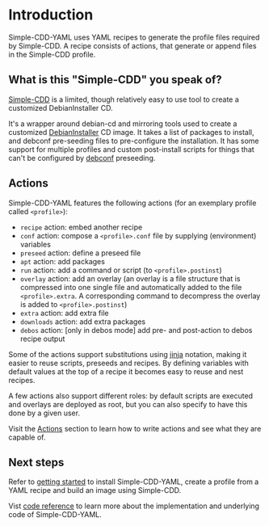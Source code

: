 # Introduction

Simple-CDD-YAML uses YAML recipes to generate the profile files required by
Simple-CDD. A recipe consists of actions, that generate or append files in the
Simple-CDD profile.

## What is this "Simple-CDD" you speak of?

[Simple-CDD](https://wiki.debian.org/Simple-CDD) is a limited, though relatively
easy to use tool to create a customized DebianInstaller CD.

It's a wrapper around debian-cd and mirroring tools used to create a customized
[DebianInstaller](https://wiki.debian.org/DebianInstaller) CD image. It takes a
list of packages to install, and debconf pre-seeding files to pre-configure the
installation. It has some support for multiple profiles and custom post-install
scripts for things that can't be configured by
[debconf](https://packages.debian.org/debconf) preseeding. 

## Actions

Simple-CDD-YAML features the following actions (for an
exemplary profile called `<profile>`):

- `recipe` action: embed another recipe
- `conf` action: compose a `<profile>.conf` file by supplying (environment)
  variables
- `preseed` action: define a preseed file
- `apt` action: add packages
- `run` action: add a command or script (to `<profile>.postinst`)
- `overlay` action: add an overlay (an overlay is a file structure that is
  compressed into one single file and automatically added to the file
  `<profile>.extra`. A corresponding command to decompress the overlay is added
  to `<profile>.postinst`)
- `extra` action: add extra file
- `downloads` action: add extra packages
- `debos` action: [only in debos mode] add pre- and post-action to debos recipe
  output

Some of the actions support substitutions using
[jinja](https://palletsprojects.com/p/jinja/) notation, making it easier to
reuse scripts, preseeds and recipes. By defining variables with default values
at the top of a recipe it becomes easy to reuse and nest recipes.

A few actions also support different roles: by default scripts are executed and
overlays are deployed as root, but you can also specify to have this done by a
given user.

Visit the [Actions](actions/index.md) section to learn how to write actions and
see what they are capable of.

## Next steps

Refer to [getting started](getting_started.md) to install Simple-CDD-YAML,
create a profile from a YAML recipe and build an image using Simple-CDD.

Vist [code reference](reference/index.md) to learn more about the implementation and underlying code of Simple-CDD-YAML.
